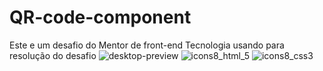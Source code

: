 # QR-code-component
Este e um desafio do Mentor de front-end
Tecnologia usando para resolução do desafio
![desktop-preview](https://github.com/Raimundobraz2/QR-code-component/assets/139639664/5caf6939-dafb-4b2f-8e9b-877bd4fae792)
![icons8_html_5](https://github.com/Raimundobraz2/QR-code-component/assets/139639664/2bc80ec8-9339-4582-afdc-d77fe330db26)
![icons8_css3](https://github.com/Raimundobraz2/QR-code-component/assets/139639664/21473c43-3d82-4cca-9236-b5daa20198ea)
